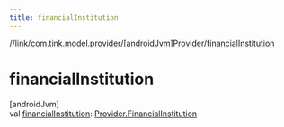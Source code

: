 ```yaml
---
title: financialInstitution
---
```

//[link](../../../index.html)/[com.tink.model.provider](../index.html)/[[androidJvm]Provider](index.html)/[financialInstitution](financial-institution.html)



# financialInstitution



[androidJvm]\
val [financialInstitution](financial-institution.html): [Provider.FinancialInstitution](-financial-institution/index.html)




